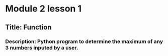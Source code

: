 # Module 2 lesson 1
## Title: Function
### Description: Python program to determine the maximum of any 3 numbers inputed by a user. 
